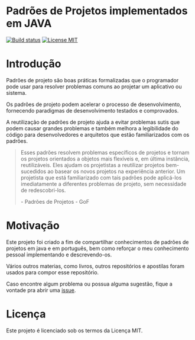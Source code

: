 <!-- the line below needs to be an empty line C: (its because kramdown isnt
     that smart and dearly wants an empty line before a heading to be able to
     display it as such, e.g. website) -->

# Padrões de Projetos implementados em JAVA

[![Build status](https://travis-ci.org/iluwatar/java-design-patterns.svg?branch=master)](https://travis-ci.org/hvpaiva/java-padroes-projeto)
[![License MIT](https://img.shields.io/badge/license-MIT-blue.svg)](https://raw.githubusercontent.com/hvpaiva/java-padroes-projeto/master/LICENSE.md)

# Introdução

Padrões de projeto são boas práticas formalizadas que o programador 
pode usar para resolver problemas comuns ao projetar um aplicativo ou sistema.

Os padrões de projeto podem acelerar o processo de desenvolvimento, fornecendo 
paradigmas de desenvolvimento testados e comprovados.

A reutilização de padrões de projeto ajuda a evitar problemas sutis que podem 
causar grandes problemas e também melhora a legibilidade do código para 
desenvolvedores e arquitetos que estão familiarizados com os padrões.

> Esses padrões resolvem problemas específicos de projetos e tornam os projetos
> orientados a objetos mais flexíveis e, em última instância, reutilizáveis. 
> Eles ajudam os projetistas a reutilizar projetos bem-sucedidos ao basear os 
> novos projetos na experiência anterior. Um projetista que está familiarizado 
> com tais padrões pode aplicá-los imediatamente a diferentes problemas de
> projeto, sem necessidade de redescobri-los.
>
> \- Padrões de Projetos - GoF

# Motivação

Este projeto foi criado a fim de compartilhar conhecimentos de padrões de
projetos em java e em português, bem como reforçar o meu conhecimento pessoal
implementando e descrevendo-os.

Vários outros materias, como livros, outros repositórios e apostilas foram
usados para compor esse repositório.

Caso encontre algum problema ou possua alguma sugestão, fique a vontade pra
abrir uma [issue](https://github.com/hvpaiva/java-padroes-projeto/issues).

# Licença

Este projeto é licenciado sob os termos da Licença MIT.